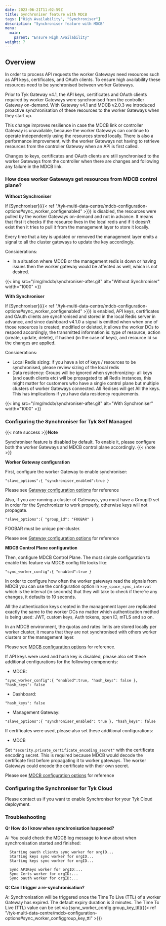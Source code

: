 ```yaml
---
date: 2023-06-21T11:02:59Z
title: Synchroniser feature with MDCB
tags: ["High Availability", "Synchroniser"]
description: "Synchroniser feature with MDCB"
menu:
  main:
    parent: "Ensure High Availability"
weight: 7
---
```


## Overview

In order to process API requests the worker Gateways need resources such as API keys, certificates, and OAuth clients. To ensure high availability these resources need to be synchronised between worker Gateways.

Prior to Tyk Gateway v4.1, the API keys, certificates and OAuth clients required by worker Gateways were synchronised from the controller Gateway on-demand. With Gateway v4.1 and MDCB v2.0.3 we introduced proactive synchronisation of these resources to the worker Gateways when they start up.

This change improves resilience in case the MDCB link or controller Gateway is unavailable, because the worker Gateways can continue to operate independently using the resources stored locally. There is also a performance improvement, with the worker Gateways not having to retrieve resources from the controller Gateway when an API is first called.

Changes to keys, certificates and OAuth clients are still synchronised to the worker Gateways from the controller when there are changes and following any failure in the MDCB link.

### How does worker Gateways get resources from MDCB control plane?

**Without Synchroniser**

If [Synchroniser]({{< ref "/tyk-multi-data-centre/mdcb-configuration-options#sync_worker_configenabled" >}}) is disabled, the resources were pulled by the worker Gateways on-demand and not in advance. It means that first it checks if the resource lives in the local redis and if it doesn’t exist then it tries to pull it from the management layer to store it locally.

Every time that a key is updated or removed the management layer emits a signal to all the cluster gateways to update the key accordingly.

Considerations:
- In a situation where MDCB or the management redis is down or having issues then the worker gateway would be affected as well, which is not desired.

{{< img src="/img/mdcb/synchroniser-after.gif" alt="Without Synchroniser" width="1000" >}}

**With Synchroniser**

If [Synchroniser]({{< ref "/tyk-multi-data-centre/mdcb-configuration-options#sync_worker_configenabled" >}}) is enabled, API keys, certificates and OAuth clients are synchronised and stored in the local Redis server in advance, and since dashboard v4.1.0 a signal is emitted when when one of those resources is created, modified or deleted, it allows the worker DCs to respond accordingly, the transmitted information is: type of resource, action (create, update, delete), if hashed (in the case of keys), and resource Id so the changes are applied.

Considerations: 
- Local Redis sizing: if you have a lot of keys / resources to be synchronised, please review sizing of the local redis
- Data residency: Groups will be ignored when synchronizing- all keys (and oauth clients etc) will be propagated to all Redis instances, this might matter for customers who have a single control plane but multiple clusters of worker Gateways connected. All Redises will get All the keys. This has implications if you have data residency requirements.

{{< img src="/img/mdcb/synchroniser-after.gif" alt="With Synchroniser" width="1000" >}}

### Configuring the Synchroniser for Tyk Self Managed

{{< note success >}}**Note**

Synchroniser feature is disabled by default. To enable it, please configure both the worker Gateways and MDCB control plane accordingly.
{{< /note >}}

**Worker Gateway configuration**

First, configure the worker Gateway to enable synchroniser:

`"slave_options":{ "synchroniser_enabled":true }`

Please see [Gateway configuration options](https://tyk.io/docs/tyk-oss-gateway/configuration/#slave_optionssynchroniser_enabled) for reference

Also, if you are running a cluster of Gateways, you must have a GroupID set in order for the Synchronizer to work properly, otherwise keys will not propagate.

`"slave_options":{ "group_id": "FOOBAR" }`

FOOBAR must be unique per-cluster.

Please see [Gateway configuration options](https://tyk.io/docs/tyk-oss-gateway/configuration/#slave_optionsgroup_id) for reference

**MDCB Control Plane configuration**

Then, configure MDCB Control Plane. The most simple configuration to enable this feature via MDCB config file looks like:

`"sync_worker_config":{ "enabled":true }`

In order to configure how often the worker gateways read the signals from MDCB you can use the configuration option in `key_space_sync_interval` which is the interval (in seconds) that they will take to check if there’re any changes, it defaults to 10 seconds.

All the authentication keys created in the management layer are replicated exactly the same to the worker DCs no matter which authentication method is being used: JWT, custom keys, Auth tokens, open ID, mTLS and so on.

In an MDCB environment, the quotas and rates limits are stored locally per worker cluster, it means that they are not synchronised with others worker clusters or the management layer.

Please see [MDCB configuration options](https://tyk.io/docs/tyk-multi-data-centre/mdcb-configuration-options/#sync_worker_config) for reference.

If API keys were used and hash key is disabled, please also set these additional configurations for the following components:

- MDCB:

`"sync_worker_config":{ "enabled":true, "hash_keys": false }, "hash_keys": false` 

- Dashboard:

`"hash_keys": false` 

- Management Gateway:

`"slave_options":{ "synchroniser_enabled": true }, "hash_keys": false` 

If certificates were used, please also set these additional configurations:

- MDCB

Set `"security.private_certificate_encoding_secret"` with the certificate encoding secret. This is required because MDCB would decode the certificate first before propagating it to worker gateways. The worker Gateways could encode the certificate with their own secret.

Please see [MDCB configuration options](https://tyk.io/docs/tyk-multi-data-centre/mdcb-configuration-options/#securityprivate_certificate_encoding_secret) for reference

### Configuring the Synchroniser for Tyk Cloud

Please contact us if you want to enable Synchroniser for your Tyk Cloud deployment.

### Troubleshooting

**Q: How do I know when synchronisation happened?**

A: You could check the MDCB log message to know about when synchronisation started and finished:

```
  Starting oauth clients sync worker for orgID...
  Starting keys sync worker for orgID...
  Starting keys sync worker for orgID...
 
  Sync APIKeys worker for orgID:...
  Sync Certs worker for orgID:...
  Sync oauth worker for orgID:...
```

**Q: Can I trigger a re-synchronisation?**

A: Synchronisation will be triggered once the Time To Live (TTL) of a worker Gateway has expired. The default expiry duration is 3 minutes. The Time To Live (TTL) value can be set via [sync_worker_config.group_key_ttl]({{< ref "/tyk-multi-data-centre/mdcb-configuration-options#sync_worker_configgroup_key_ttl" >}})
